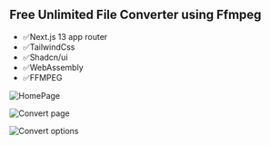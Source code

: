 ## Free Unlimited File Converter using Ffmpeg

- ✅Next.js 13 app router
- ✅TailwindCss
- ✅Shadcn/ui
- ✅WebAssembly
- ✅FFMPEG

![HomePage](https://i.imgur.com/SCTf3Ce.png)

![Convert page](https://i.imgur.com/6HgYaut.png)

![Convert options](https://i.imgur.com/2B5uU9h.png)

